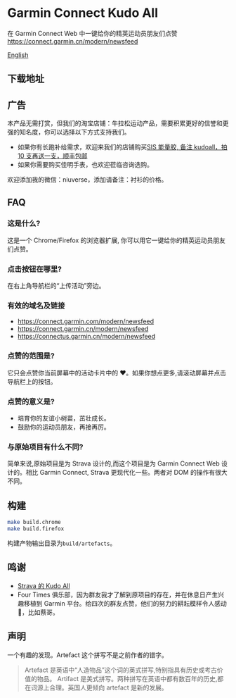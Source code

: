 # Garmin Connect Kudo All

在 Garmin Connect Web 中一键给你的精英运动员朋友们点赞 https://connect.garmin.cn/modern/newsfeed

[English](./README.md)

## 下载地址

## 广告

本产品无需打赏，但我们的淘宝店铺：牛拉松运动产品，需要积累更好的信誉和更强的知名度，你可以选择以下方式支持我们。

- 如果你有长跑补给需求，欢迎来我们的店铺购买[SIS 能量胶, 备注 kudoall，拍 10 支再送一支，顺丰包邮](https://item.taobao.com/item.htm?ft=t&id=728701145206)
- 如果你需要购买佳明手表，也欢迎莅临咨询选购。

欢迎添加我的微信：niuverse，添加请备注：衬衫的价格。

## FAQ

### 这是什么?

这是一个 Chrome/Firefox 的浏览器扩展, 你可以用它一键给你的精英运动员朋友们点赞。

### 点击按钮在哪里?

在右上角导航栏的“上传活动”旁边。

### 有效的域名及链接

- https://connect.garmin.com/modern/newsfeed
- https://connect.garmin.cn/modern/newsfeed
- https://connectus.garmin.cn/modern/newsfeed

### 点赞的范围是?

它只会点赞你当前屏幕中的活动卡片中的 ❤️。如果你想点更多,请滚动屏幕并点击导航栏上的按钮。

### 点赞的意义是?

- 培育你的友谊小树苗，茁壮成长。
- 鼓励你的运动员朋友，再接再厉。

### 与原始项目有什么不同?

简单来说,原始项目是为 Strava 设计的,而这个项目是为 Garmin Connect Web 设计的。相比 Garmin Connect, Strava 更现代化一些。两者对 DOM 的操作有很大不同。

## 构建

```bash
make build.chrome
make build.firefox
```

构建产物输出目录为`build/artefacts`。

## 鸣谢

- [Strava 的 Kudo All](https://github.com/tciles/kudo-all)
- Four Times 俱乐部，因为群友我才了解到原项目的存在，并在休息日产生兴趣移植到 Garmin 平台。给四次的群友点赞，他们的努力的耕耘模样令人感动 🐶，比如蔡哥。

## 声明

一个有趣的发现。Artefact 这个拼写不是之前作者的错字。

> Artefact 是英语中“人造物品”这个词的英式拼写,特别指具有历史或考古价值的物品。
> Artifact 是美式拼写。两种拼写在英语中都有数百年的历史,都在词源上合理。英国人更倾向 artefact 是新的发展。
